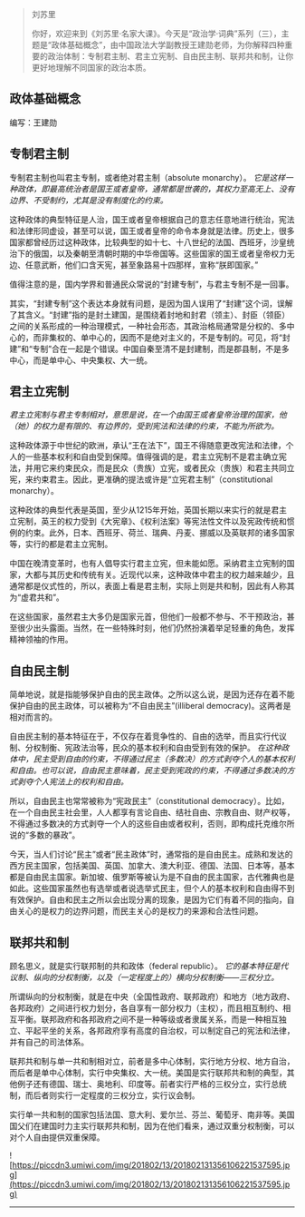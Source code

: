 > 刘苏里
> 
> 你好，欢迎来到《刘苏里·名家大课》。今天是“政治学·词典”系列（三），主题是“政体基础概念”，由中国政法大学副教授王建勋老师，为你解释四种重要的政治体制：专制君主制、君主立宪制、自由民主制、联邦共和制，让你更好地理解不同国家的政治本质。

## 政体基础概念

编写：王建勋

## 专制君主制

专制君主制也叫君主专制，或者绝对君主制（absolute monarchy）。 *它是这样一种政体，即最高统治者是国王或者皇帝，通常都是世袭的，其权力至高无上、没有边界、不受制约，尤其是没有制度化的约束。*

这种政体的典型特征是人治，国王或者皇帝根据自己的意志任意地进行统治，宪法和法律形同虚设，甚至可以说，国王或者皇帝的命令本身就是法律。历史上，很多国家都曾经历过这种政体，比较典型的如十七、十八世纪的法国、西班牙，沙皇统治下的俄国，以及秦朝至清朝时期的中华帝国等。这些国家的国王或者皇帝权力无边、任意武断，他们口含天宪，甚至象路易十四那样，宣称“朕即国家。”

值得注意的是，国内学界和普通民众常说的“封建专制”，与君主专制不是一回事。

其实，“封建专制”这个表达本身就有问题，是因为国人误用了“封建”这个词，误解了其含义。“封建”指的是封土建国，是围绕着封地和封君（领主）、封臣（领臣）之间的关系形成的一种治理模式，一种社会形态，其政治格局通常是分权的、多中心的，而非集权的、单中心的，因而不是绝对主义的，不是专制的。可见，将“封建”和“专制”合在一起是个错误。中国自秦至清不是封建制，而是郡县制，不是多中心，而是单中心、中央集权、大一统。

## 君主立宪制

 *君主立宪制与君主专制相对，意思是说，在一个由国王或者皇帝治理的国家，他（她）的权力是有限的、有边界的，受到宪法和法律的约束，不能为所欲为。*

这种政体源于中世纪的欧洲，承认“王在法下”，国王不得随意更改宪法和法律，个人的一些基本权利和自由受到保障。值得强调的是，君主立宪制不是君主确立宪法，并用它来约束民众，而是民众（贵族）立宪，或者民众（贵族）和君主共同立宪，来约束君主。因此，更准确的提法或许是“立宪君主制”（constitutional monarchy）。

这种政体的典型代表是英国，至少从1215年开始，英国长期以来实行的就是君主立宪制，英王的权力受到《大宪章》、《权利法案》等宪法性文件以及宪政传统和惯例的约束。此外，日本、西班牙、荷兰、瑞典、丹麦、挪威以及英联邦的诸多国家等，实行的都是君主立宪制。

中国在晚清变革时，也有人倡导实行君主立宪，但未能如愿。采纳君主立宪制的国家，大都与其历史和传统有关。近现代以来，这种政体中君主的权力越来越少，且通常都是仪式性的，所以，表面上看是君主制，实际上则是共和制，因此有人称其为“虚君共和”。

在这些国家，虽然君主大多仍是国家元首，但他们一般都不参与、不干预政治，甚至很少出头露面。当然，在一些特殊时刻，他们仍然扮演着举足轻重的角色，发挥精神领袖的作用。

## 自由民主制

简单地说，就是指能够保护自由的民主政体。之所以这么说，是因为还存在着不能保护自由的民主政体，可以被称为“不自由民主”(illiberal democracy)。这两者是相对而言的。

自由民主制的基本特征在于，不仅存在着竞争性的、自由的选举，而且实行代议制、分权制衡、宪政法治等，民众的基本权利和自由受到有效的保护。 *在这种政体中，民主受到自由的约束，不得通过民主（多数决）的方式剥夺个人的基本权利和自由。也可以说，自由民主意味着，民主受到宪政的约束，不得通过多数决的方式剥夺个人宪法上的权利和自由。*

所以，自由民主也常常被称为“宪政民主”（constitutional democracy）。比如，在一个自由民主社会里，人人都享有言论自由、结社自由、宗教自由、财产权等，不得通过多数决的方式剥夺一个人的这些自由或者权利，否则，即构成托克维尔所说的“多数的暴政”。

今天，当人们讨论“民主”或者“民主政体”时，通常指的是自由民主。成熟和发达的西方民主国家，包括美国、英国、加拿大、澳大利亚、德国、法国、日本等，基本都是自由民主国家。新加坡、俄罗斯等被认为是不自由的民主国家，古代雅典也是如此。这些国家虽然也有选举或者说选举式民主，但个人的基本权利和自由得不到有效保护。自由和民主之所以会出现分离的现象，是因为它们有着不同的指向，自由关心的是权力的边界问题，而民主关心的是权力的来源和合法性问题。

## 联邦共和制

顾名思义，就是实行联邦制的共和政体（federal republic）。 *它的基本特征是代议制、纵向的分权制衡，以及（一定程度上的）横向分权制衡——三权分立。*

所谓纵向的分权制衡，就是在中央（全国性政府、联邦政府）和地方（地方政府、各邦政府）之间进行权力划分，各自享有一部分权力（主权），而且相互制约、相互平衡。联邦政府和各邦政府之间不是一种等级或者隶属关系，而是一种相互独立、平起平坐的关系，各邦政府享有高度的自治权，可以制定自己的宪法和法律，并有自己的司法体系。

联邦共和制与单一共和制相对立，前者是多中心体制，实行地方分权、地方自治，而后者是单中心体制，实行中央集权、大一统。美国是实行联邦共和制的典型，其他例子还有德国、瑞士、奥地利、印度等。前者实行严格的三权分立，实行总统制，而后者则实行一定程度的三权分立，实行议会制。

实行单一共和制的国家包括法国、意大利、爱尔兰、芬兰、葡萄牙、南非等。美国国父们在建国时力主实行联邦共和制，因为在他们看来，通过双重分权制衡，可以对个人自由提供双重保障。

![https://piccdn3.umiwi.com/img/201802/13/201802131356106221537595.jpg](https://piccdn3.umiwi.com/img/201802/13/201802131356106221537595.jpg)

---
